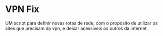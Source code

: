 # VPN Fix 
UM script para definir novas rotas de rede, com o proposito de utilizar os sites que precisam da vpn, e deixar acessiveis os outros da internet.